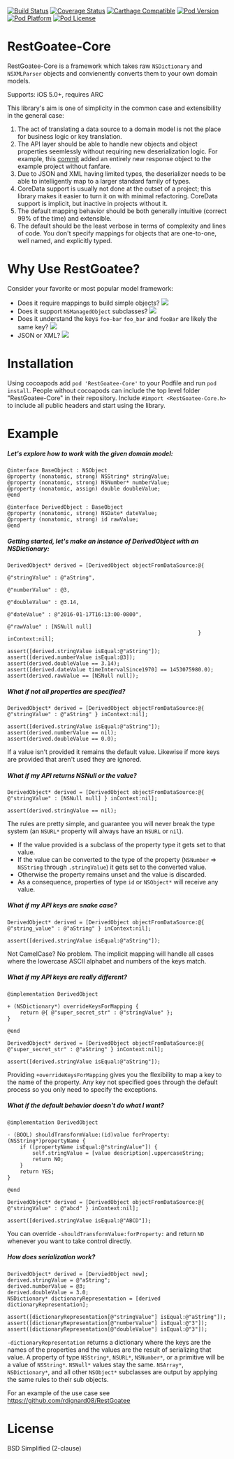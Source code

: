 [![Build Status](https://travis-ci.org/rdignard08/RestGoatee-Core.svg?branch=master)](https://travis-ci.org/rdignard08/RestGoatee-Core)
[![Coverage Status](https://codecov.io/github/rdignard08/RestGoatee-Core/coverage.svg?branch=master)](https://codecov.io/github/rdignard08/RestGoatee-Core?branch=master)
[![Carthage Compatible](https://img.shields.io/badge/Carthage-compatible-4BC51D.svg?style=flat)](https://github.com/Carthage/Carthage)
[![Pod Version](https://img.shields.io/cocoapods/v/RestGoatee-Core.svg)](https://cocoapods.org/pods/RestGoatee-Core)
[![Pod Platform](http://img.shields.io/cocoapods/p/RestGoatee-Core.svg?style=flat)](http://cocoadocs.org/docsets/RestGoatee-Core/)
[![Pod License](http://img.shields.io/cocoapods/l/RestGoatee-Core.svg?style=flat)](https://github.com/rdignard08/RestGoatee-Core/blob/master/LICENSE)

RestGoatee-Core
===============

RestGoatee-Core is a framework which takes raw `NSDictionary` and `NSXMLParser` objects and convienently converts them to your own domain models.

Supports: iOS 5.0+, requires ARC

This library's aim is one of simplicity in the common case and extensibility in the general case:<br/>
1) The act of translating a data source to a domain model is not the place for business logic or key translation.<br/>
2) The API layer should be able to handle new objects and object properties seemlessly without requiring new deserialization logic.  For example, this <a href="https://github.com/rdignard08/RestGoatee/commit/50b516c4e5377ef02a384b26ce94984655b424f0">commit</a> added an entirely new response object to the example project without fanfare.<br/>
3) Due to JSON and XML having limited types, the deserializer needs to be able to intelligently map to a larger standard family of types.<br/>
4) CoreData support is usually not done at the outset of a project; this library makes it easier to turn it on with minimal refactoring.  CoreData support is implicit, but inactive in projects without it.<br/>
5) The default mapping behavior should be both generally intuitive (correct 99% of the time) and extensible.<br/>
6) The default should be the least verbose in terms of complexity and lines of code.  You don't specify mappings for objects that are one-to-one, well named, and explicitly typed.

Why Use RestGoatee?
===================
Consider your favorite or most popular model framework:

  * Does it require mappings to build simple objects?  <img src="https://github.com/jloughry/Unicode/raw/master/graphics/red_x.png"/>
  * Does it support `NSManagedObject` subclasses? <img src="https://github.com/jloughry/Unicode/raw/master/graphics/green_check.png"/>
  * Does it understand the keys `foo-bar` `foo_bar` and `fooBar` are likely the same key? <img src="https://github.com/jloughry/Unicode/raw/master/graphics/green_check.png"/>
  * JSON or XML? <img src="https://github.com/jloughry/Unicode/raw/master/graphics/green_check.png"/>

# Installation
Using cocoapods add `pod 'RestGoatee-Core'` to your Podfile and run `pod install`.  People without cocoapods can include the top level folder "RestGoatee-Core" in their repository.  Include `#import <RestGoatee-Core.h>` to include all public headers and start using the library. 

Example
=======
##### Let's explore how to work with the given domain model:
```objc
@interface BaseObject : NSObject
@property (nonatomic, strong) NSString* stringValue;
@property (nonatomic, strong) NSNumber* numberValue;
@property (nonatomic, assign) double doubleValue;
@end

@interface DerivedObject : BaseObject
@property (nonatomic, strong) NSDate* dateValue;
@property (nonatomic, strong) id rawValue;
@end
```


##### Getting started, let's make an instance of DerivedObject with an NSDictionary:
```objc
DerivedObject* derived = [DerivedObject objectFromDataSource:@{
                                                             @"stringValue" : @"aString",
                                                             @"numberValue" : @3,
                                                             @"doubleValue" : @3.14,
                                                             @"dateValue" : @"2016-01-17T16:13:00-0800",
                                                             @"rawValue" : [NSNull null]
                                                             } inContext:nil];

assert([derived.stringValue isEqual:@"aString"]);
assert([derived.numberValue isEqual:@3]);
assert(derived.doubleValue == 3.14);
assert([derived.dateValue timeIntervalSince1970] == 1453075980.0);
assert(derived.rawValue == [NSNull null]);
```

##### What if not all properties are specified?
```objc
DerivedObject* derived = [DerivedObject objectFromDataSource:@{ @"stringValue" : @"aString" } inContext:nil];

assert([derived.stringValue isEqual:@"aString"]);
assert(derived.numberValue == nil);
assert(derived.doubleValue == 0.0);
```
If a value isn't provided it remains the default value.  Likewise if more keys are provided that aren't used they are ignored.

##### What if my API returns NSNull or the value?
```objc
DerivedObject* derived = [DerivedObject objectFromDataSource:@{ @"stringValue" : [NSNull null] } inContext:nil];

assert(derived.stringValue == nil);
```
The rules are pretty simple, and guarantee you will never break the type system (an `NSURL*` property will always have an `NSURL` or `nil`).
- If the value provided is a subclass of the property type it gets set to that value.
- If the value can be converted to the type of the property (`NSNumber` => `NSString` through `.stringValue`) it gets set to the converted value.
- Otherwise the property remains unset and the value is discarded.
- As a consequence, properties of type `id` or `NSObject*` will receive any value.

##### What if my API keys are snake case?
```objc
DerivedObject* derived = [DerivedObject objectFromDataSource:@{ @"string_value" : @"aString" } inContext:nil];

assert([derived.stringValue isEqual:@"aString"]);
```
Not CamelCase? No problem. The implicit mapping will handle all cases where the lowercase ASCII alphabet and numbers of the keys match.

##### What if my API keys are _really_ different?
```objc
@implementation DerivedObject

+ (NSDictionary*) overrideKeysForMapping {
    return @{ @"super_secret_str" : @"stringValue" };
}

@end

DerivedObject* derived = [DerivedObject objectFromDataSource:@{ @"super_secret_str" : @"aString" } inContext:nil];

assert([derived.stringValue isEqual:@"aString"]);
```
Providing `+overrideKeysForMapping` gives you the flexibility to map a key to the name of the property.  Any key not specified goes through the default process so you only need to specify the exceptions.

##### What if the default behavior doesn't do what I want?
```objc
@implementation DerivedObject

- (BOOL) shouldTransformValue:(id)value forProperty:(NSString*)propertyName {
    if ([propertyName isEqual:@"stringValue"]) {
        self.stringValue = [value description].uppercaseString;
        return NO;
    }
    return YES;
}

@end

DerivedObject* derived = [DerivedObject objectFromDataSource:@{ @"stringValue" : @"abcd" } inContext:nil];

assert([derived.stringValue isEqual:@"ABCD"]);
```
You can override `-shouldTransformValue:forProperty:` and return `NO` whenever you want to take control directly.

##### How does serialization work?
```objc
DerivedObject* derived = [DerviedObject new];
derived.stringValue = @"aString";
derived.numberValue = @3;
derived.doubleValue = 3.0;
NSDictionary* dictionaryRepresentation = [derived dictionaryRepresentation];

assert([dictionaryRepresentation[@"stringValue"] isEqual:@"aString"]);
assert([dictionaryRepresentation[@"numberValue"] isEqual:@"3"]);
assert([dictionaryRepresentation[@"doubleValue"] isEqual:@"3"]);
```
`-dictionaryRepresentation` returns a dictionary where the keys are the names of the properties and the values are the result of serializing that value.  A property of type `NSString*`, `NSURL*`, `NSNumber*`, or a primitive will be a value of `NSString*`.  `NSNull*` values stay the same.  `NSArray*`, `NSDictionary*`, and all other `NSObject*` subclasses are output by applying the same rules to their sub objects.

For an example of the use case see https://github.com/rdignard08/RestGoatee

License
=======
BSD Simplified (2-clause)

